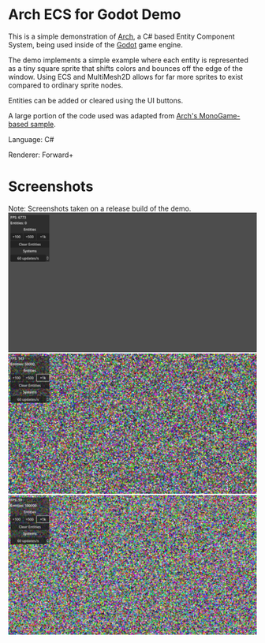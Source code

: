 # Arch ECS for Godot Demo
This is a simple demonstration of [Arch](https://github.com/genaray/Arch), a C# based Entity Component System, being used inside of the [Godot](https://godotengine.org) game engine.

The demo implements a simple example where each entity is represented as a tiny square sprite that shifts colors and bounces off the edge of the window. Using ECS and MultiMesh2D allows for far more sprites to exist compared to ordinary sprite nodes.

Entities can be added or cleared using the UI buttons.

A large portion of the code used was adapted from [Arch's MonoGame-based sample](https://github.com/genaray/Arch/tree/master/src/Arch.Samples).

Language: C#

Renderer: Forward+

# Screenshots
Note: Screenshots taken on a release build of the demo.
![No entities](https://raw.githubusercontent.com/Neerti/Arch-ECS-Godot-Demo/main/Screenshots/empty.png)
![Fifty thousand entities at roughly one hundred and fourty frames per second](https://raw.githubusercontent.com/Neerti/Arch-ECS-Godot-Demo/main/Screenshots/50k.png)
![One hundred thousand entities at roughly 60 frames per second](https://raw.githubusercontent.com/Neerti/Arch-ECS-Godot-Demo/main/Screenshots/100k.png)
